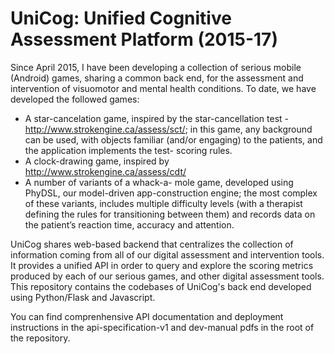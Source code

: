 # UniCog: Unified Cognitive Assessment Platform (2015-17)

Since April 2015, I have been developing a collection of serious mobile (Android) games, sharing a common back end, for the assessment and intervention of visuomotor and mental health conditions. To date, we have developed the followed games:

- A star-cancelation game, inspired by the star-cancellation test - http://www.strokengine.ca/assess/sct/; in this game, any background can be used, with objects familiar (and/or engaging) to the patients, and the application implements the test- scoring rules.
- A clock-drawing game, inspired by http://www.strokengine.ca/assess/cdt/
- A number of variants of a whack-a- mole game, developed using PhyDSL, our model-driven app-construction engine; the most complex of these variants, includes multiple difficulty levels (with a therapist defining the rules for transitioning between them) and records data on the patient’s reaction time, accuracy and attention.

UniCog shares web-based backend that centralizes the collection of information coming from all of our digital assessment and intervention tools. It provides a unified API in order to query and explore the scoring metrics produced by each of our serious games, and other digital assessment tools. This repository contains the codebases of UniCog's back end developed using Python/Flask and Javascript.

You can find comprenhensive API documentation and deployment instructions in the  api-specification-v1 and dev-manual pdfs in the root of the repository. 

